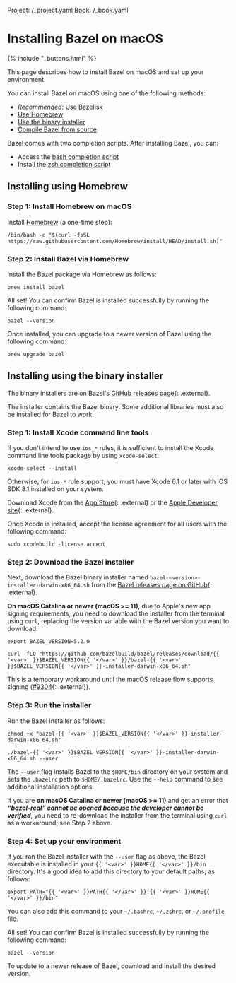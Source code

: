 Project: /_project.yaml
Book: /_book.yaml

# Installing Bazel on macOS

{% include "_buttons.html" %}

This page describes how to install Bazel on macOS and set up your environment.

You can install Bazel on macOS using one of the following methods:

*   *Recommended*: [Use Bazelisk](/install/bazelisk)
*   [Use Homebrew](#install-on-mac-os-x-homebrew)
*   [Use the binary installer](#install-with-installer-mac-os-x)
*   [Compile Bazel from source](/install/compile-source)

Bazel comes with two completion scripts. After installing Bazel, you can:

*   Access the [bash completion script](/install/completion#bash)
*   Install the [zsh completion script](/install/completion#zsh)

<h2 id="install-on-mac-os-x-homebrew">Installing using Homebrew</h2>

### Step 1: Install Homebrew on macOS

Install [Homebrew](https://brew.sh/) (a one-time step):

```posix-terminal
/bin/bash -c "$(curl -fsSL https://raw.githubusercontent.com/Homebrew/install/HEAD/install.sh)"
```

### Step 2: Install Bazel via Homebrew

Install the Bazel package via Homebrew as follows:

```posix-terminal
brew install bazel
```

All set! You can confirm Bazel is installed successfully by running the
following command:

```posix-terminal
bazel --version
```

Once installed, you can upgrade to a newer version of Bazel using the
following command:

```posix-terminal
brew upgrade bazel
```

<h2 id="install-with-installer-mac-os-x">Installing using the binary installer</h2>

The binary installers are on Bazel's
[GitHub releases page](https://github.com/bazelbuild/bazel/releases){: .external}.

The installer contains the Bazel binary. Some additional libraries
must also be installed for Bazel to work.

### Step 1: Install Xcode command line tools

If you don't intend to use `ios_*` rules, it is sufficient to install the Xcode
command line tools package by using `xcode-select`:

```posix-terminal
xcode-select --install
```

Otherwise, for `ios_*` rule support, you must have Xcode 6.1 or later with iOS
SDK 8.1 installed on your system.

Download Xcode from the
[App Store](https://apps.apple.com/us/app/xcode/id497799835){: .external} or the
[Apple Developer site](https://developer.apple.com/download/more/?=xcode){: .external}.

Once Xcode is installed, accept the license agreement for all users with the
following command:

```posix-terminal
sudo xcodebuild -license accept
```

### Step 2: Download the Bazel installer

Next, download the Bazel binary installer named
`bazel-<version>-installer-darwin-x86_64.sh` from the
[Bazel releases page on GitHub](https://github.com/bazelbuild/bazel/releases){: .external}.

**On macOS Catalina or newer (macOS >= 11)**, due to Apple's new app signing requirements,
you need to download the installer from the terminal using `curl`, replacing
the version variable with the Bazel version you want to download:

```posix-terminal
export BAZEL_VERSION=5.2.0

curl -fLO "https://github.com/bazelbuild/bazel/releases/download/{{ '<var>' }}$BAZEL_VERSION{{ '</var>' }}/bazel-{{ '<var>' }}$BAZEL_VERSION{{ '</var>' }}-installer-darwin-x86_64.sh"
```

This is a temporary workaround until the macOS release flow supports
signing ([#9304](https://github.com/bazelbuild/bazel/issues/9304){: .external}).

### Step 3: Run the installer

Run the Bazel installer as follows:

```posix-terminal
chmod +x "bazel-{{ '<var>' }}$BAZEL_VERSION{{ '</var>' }}-installer-darwin-x86_64.sh"

./bazel-{{ '<var>' }}$BAZEL_VERSION{{ '</var>' }}-installer-darwin-x86_64.sh --user
```

The `--user` flag installs Bazel to the `$HOME/bin` directory on your system and
sets the `.bazelrc` path to `$HOME/.bazelrc`. Use the `--help` command to see
additional installation options.

If you are **on macOS Catalina or newer (macOS >= 11)** and get an error that _**“bazel-real” cannot be
opened because the developer cannot be verified**_, you need to re-download
the installer from the terminal using `curl` as a workaround; see Step 2 above.

### Step 4: Set up your environment

If you ran the Bazel installer with the `--user` flag as above, the Bazel
executable is installed in your `{{ '<var>' }}HOME{{ '</var>' }}/bin` directory.
It's a good idea to add this directory to your default paths, as follows:

```posix-terminal
export PATH="{{ '<var>' }}PATH{{ '</var>' }}:{{ '<var>' }}HOME{{ '</var>' }}/bin"
```

You can also add this command to your `~/.bashrc`, `~/.zshrc`, or `~/.profile`
file.

All set! You can confirm Bazel is installed successfully by running the
following command:

```posix-terminal
bazel --version
```
To update to a newer release of Bazel, download and install the desired version.

